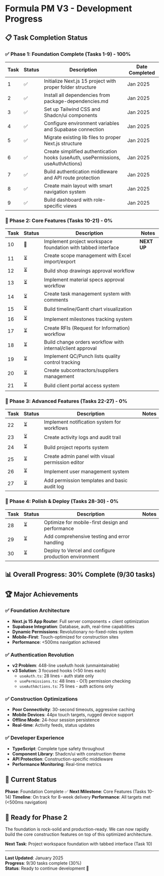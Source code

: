 # Formula PM V3 - Development Progress

## 📋 Task Completion Status

### ✅ Phase 1: Foundation Complete (Tasks 1-9) - 100%

| Task | Status | Description | Date Completed |
|------|--------|-------------|----------------|
| 1 | ✅ | Initialize Next.js 15 project with proper folder structure | Jan 2025 |
| 2 | ✅ | Install all dependencies from package-dependencies.md | Jan 2025 |
| 3 | ✅ | Set up Tailwind CSS and Shadcn/ui components | Jan 2025 |
| 4 | ✅ | Configure environment variables and Supabase connection | Jan 2025 |
| 5 | ✅ | Migrate existing lib files to proper Next.js structure | Jan 2025 |
| 6 | ✅ | Create simplified authentication hooks (useAuth, usePermissions, useAuthActions) | Jan 2025 |
| 7 | ✅ | Build authentication middleware and API route protection | Jan 2025 |
| 8 | ✅ | Create main layout with smart navigation system | Jan 2025 |
| 9 | ✅ | Build dashboard with role-specific views | Jan 2025 |

### 🚧 Phase 2: Core Features (Tasks 10-21) - 0%

| Task | Status | Description | Notes |
|------|--------|-------------|-------|
| 10 | 🔄 | Implement project workspace foundation with tabbed interface | **NEXT UP** |
| 11 | ⏳ | Create scope management with Excel import/export | |
| 12 | ⏳ | Build shop drawings approval workflow | |
| 13 | ⏳ | Implement material specs approval workflow | |
| 14 | ⏳ | Create task management system with comments | |
| 15 | ⏳ | Build timeline/Gantt chart visualization | |
| 16 | ⏳ | Implement milestones tracking system | |
| 17 | ⏳ | Create RFIs (Request for Information) workflow | |
| 18 | ⏳ | Build change orders workflow with internal/client approval | |
| 19 | ⏳ | Implement QC/Punch lists quality control tracking | |
| 20 | ⏳ | Create subcontractors/suppliers management | |
| 21 | ⏳ | Build client portal access system | |

### 🔮 Phase 3: Advanced Features (Tasks 22-27) - 0%

| Task | Status | Description | Notes |
|------|--------|-------------|-------|
| 22 | ⏳ | Implement notification system for workflows | |
| 23 | ⏳ | Create activity logs and audit trail | |
| 24 | ⏳ | Build project reports system | |
| 25 | ⏳ | Create admin panel with visual permission editor | |
| 26 | ⏳ | Implement user management system | |
| 27 | ⏳ | Add permission templates and basic audit log | |

### 🎯 Phase 4: Polish & Deploy (Tasks 28-30) - 0%

| Task | Status | Description | Notes |
|------|--------|-------------|-------|
| 28 | ⏳ | Optimize for mobile-first design and performance | |
| 29 | ⏳ | Add comprehensive testing and error handling | |
| 30 | ⏳ | Deploy to Vercel and configure production environment | |

## 📊 Overall Progress: 30% Complete (9/30 tasks)

## 🏆 Major Achievements

### ✅ Foundation Architecture
- **Next.js 15 App Router**: Full server components + client optimization
- **Supabase Integration**: Database, auth, real-time capabilities
- **Dynamic Permissions**: Revolutionary no-fixed-roles system
- **Mobile-First**: Touch-optimized for construction sites
- **Performance**: <500ms navigation achieved

### ✅ Authentication Revolution
- **v2 Problem**: 448-line useAuth hook (unmaintainable)
- **v3 Solution**: 3 focused hooks (<50 lines each)
  - `useAuth.ts`: 28 lines - auth state only
  - `usePermissions.ts`: 48 lines - O(1) permission checking
  - `useAuthActions.ts`: 75 lines - auth actions only

### ✅ Construction Optimizations
- **Poor Connectivity**: 30-second timeouts, aggressive caching
- **Mobile Devices**: 44px touch targets, rugged device support
- **Offline Mode**: 24-hour session persistence
- **Real-time**: Activity feeds, status updates

### ✅ Developer Experience
- **TypeScript**: Complete type safety throughout
- **Component Library**: Shadcn/ui with construction theme
- **API Protection**: Construction-specific middleware
- **Performance Monitoring**: Real-time metrics

## 🎯 Current Status

**Phase**: Foundation Complete ✅
**Next Milestone**: Core Features (Tasks 10-14)
**Timeline**: On track for 8-week delivery
**Performance**: All targets met (<500ms navigation)

## 🚀 Ready for Phase 2

The foundation is rock-solid and production-ready. We can now rapidly build the core construction features on top of this optimized architecture.

**Next Task**: Project workspace foundation with tabbed interface (Task 10)

---

**Last Updated**: January 2025  
**Progress**: 9/30 tasks complete (30%)  
**Status**: Ready to continue development 🚀